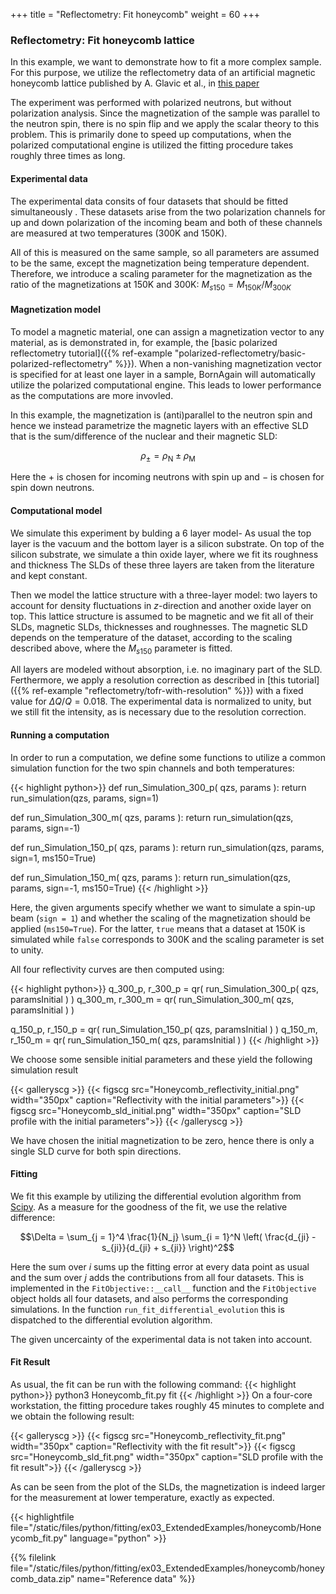 +++
title = "Reflectometry: Fit honeycomb"
weight = 60
+++

### Reflectometry: Fit honeycomb lattice


In this example, we want to demonstrate how to fit a more complex sample.
For this purpose, we utilize the reflectometry data of an
artificial magnetic honeycomb lattice published by A.&nbsp;Glavic et al., in 
[this paper](https://doi.org/10.1002/advs.201700856)

The experiment was performed with polarized neutrons, but without polarization analysis.
Since the magnetization of the sample was parallel to the neutron spin, there is no spin flip
and we apply the scalar theory to this problem.
This is primarily done to speed up computations, when the polarized computational engine is utilized
the fitting procedure takes roughly three times as long.


#### Experimental data

The experimental data consits of four datasets that should be fitted simultaneously .
These datasets arise from the two polarization channels for up and down polarization of the incoming beam
and both of these channels are measured at two temperatures (300K and 150K).

All of this is measured on the same sample, so all parameters are assumed to be the same, 
except the magnetization being temperature dependent.
Therefore, we introduce a scaling parameter for the magnetization as the ratio of the 
magnetizations at 150K and 300K: $M_{s150} = M_{150K} / M_{300K}$


#### Magnetization model

To model a magnetic material, one can assign a magnetization vector to any material, as is demonstrated 
in, for example, the [basic polarized reflectometry tutorial]({{% ref-example "polarized-reflectometry/basic-polarized-reflectometry" %}}).
When a non-vanishing magnetization vector is specified for at least one layer in a sample,
BornAgain will automatically utilize the polarized computational engine.
This leads to lower performance as the computations are more invovled.

In this example, the magnetization is (anti)parallel to the neutron spin and hence we instead parametrize 
the magnetic layers with an effective SLD that is the sum/difference of the nuclear and their magnetic SLD:

$$\rho_\pm = \rho_{\text{N}} \pm \rho_{\text{M}}$$

Here the $+$ is chosen for incoming neutrons with spin up and $-$ is chosen for spin down neutrons.


#### Computational model

We simulate this experiment by bulding a 6 layer model-
As usual the top layer is the vacuum and the bottom layer is a silicon substrate.
On top of the silicon substrate, we simulate a thin oxide layer, where we fit its roughness and thickness
The SLDs of these three layers are taken from the literature and kept constant.

Then we model the lattice structure with a three-layer model: two layers to account for density fluctuations
in $z$-direction and another oxide layer on top.
This lattice structure is assumed to be magnetic and we fit all of their SLDs, magnetic SLDs, 
thicknesses and roughnesses.
The magnetic SLD depends on the temperature of the dataset, according to the scaling described above, where
the $M_{s150}$ parameter is fitted.


All layers are modeled without absorption, i.e. no imaginary part of the SLD.
Ferthermore, we apply a resolution correction as described in [this tutorial]({{% ref-example "reflectometry/tofr-with-resolution" %}}) 
with a fixed value for $\Delta Q / Q = 0.018$.
The experimental data is normalized to unity, but we still fit the intensity, as is necessary due to the resolution correction.


#### Running a computation

In order to run a computation, we define some functions to utilize a common simulation function 
for the two spin channels and both temperatures:

{{< highlight python>}}
def run_Simulation_300_p( qzs, params ):
    return run_simulation(qzs, params, sign=1)

def run_Simulation_300_m( qzs, params ):
    return run_simulation(qzs, params, sign=-1)

def run_Simulation_150_p( qzs, params ):
    return run_simulation(qzs, params, sign=1, ms150=True)

def run_Simulation_150_m( qzs, params ):
    return run_simulation(qzs, params, sign=-1, ms150=True)
{{< /highlight >}}

Here, the given arguments specify whether we want to simulate a spin-up beam (`sign = 1`)
and whether the scaling of the magnetization should be applied (`ms150=True`).
For the latter, `true` means that a dataset at 150K is simulated while `false` 
corresponds to 300K and the scaling parameter is set to unity.

All four reflectivity curves are then computed using:

{{< highlight python>}}
q_300_p, r_300_p = qr( run_Simulation_300_p( qzs, paramsInitial ) )
q_300_m, r_300_m = qr( run_Simulation_300_m( qzs, paramsInitial ) )

q_150_p, r_150_p = qr( run_Simulation_150_p( qzs, paramsInitial ) )
q_150_m, r_150_m = qr( run_Simulation_150_m( qzs, paramsInitial ) )
{{< /highlight >}}

We choose some sensible initial parameters and these yield the following 
simulation result

{{< galleryscg >}}
{{< figscg src="Honeycomb_reflectivity_initial.png" width="350px" caption="Reflectivity with the initial parameters">}}
{{< figscg src="Honeycomb_sld_initial.png" width="350px" caption="SLD profile with the initial parameters">}}
{{< /galleryscg >}}

We have chosen the initial magnetization to be zero, hence there is only a single SLD curve for both spin directions.



#### Fitting

We fit this example by utilizing the differential evolution algorithm from [Scipy](https://docs.scipy.org/doc/scipy/reference/generated/scipy.optimize.differential_evolution.html).
As a measure for the goodness of the fit, we use the relative difference:

$$\Delta = \sum_{j = 1}^4 \frac{1}{N_j} \sum_{i = 1}^N \left( \frac{d_{ji} - s_{ji}}{d_{ji} + s_{ji}} \right)^2$$

Here the sum over $i$ sums up the fitting error at every data point as usual and 
the sum over $j$ adds the contributions from all four datasets.
This is implemented in the `FitObjective::__call__` function and 
the `FitObjective` object holds all four datasets, and also performs the corresponding simulations.
In the function `run_fit_differential_evolution` this is dispatched to the differential evolution algorithm.

The given uncercainty of the experimental data is not taken into account.



#### Fit Result

As usual, the fit can be run with the following command:
{{< highlight python>}}
python3 Honeycomb_fit.py fit
{{< /highlight >}}
On a four-core workstation, the fitting procedure takes roughly 45 minutes to complete and we obtain the following result:

{{< galleryscg >}}
{{< figscg src="Honeycomb_reflectivity_fit.png" width="350px" caption="Reflectivity with the fit result">}}
{{< figscg src="Honeycomb_sld_fit.png" width="350px" caption="SLD profile with the fit result">}}
{{< /galleryscg >}}


As can be seen from the plot of the SLDs, the magnetization is indeed larger for the measurement at lower temperature, exactly as expected.

{{< highlightfile file="/static/files/python/fitting/ex03_ExtendedExamples/honeycomb/Honeycomb_fit.py" language="python" >}}

{{% filelink file="/static/files/python/fitting/ex03_ExtendedExamples/honeycomb/honeycomb_data.zip" name="Reference data" %}}

